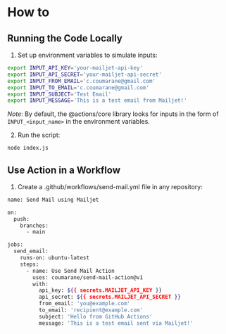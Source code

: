 # How to

## Running the Code Locally

1. Set up environment variables to simulate inputs:

```bash
export INPUT_API_KEY='your-mailjet-api-key'
export INPUT_API_SECRET='your-mailjet-api-secret'
export INPUT_FROM_EMAIL='c.coumarane@gmail.com'
export INPUT_TO_EMAIL='c.coumarane@gmail.com'
export INPUT_SUBJECT='Test Email'
export INPUT_MESSAGE='This is a test email from Mailjet!'
```

*Note*: By default, the @actions/core library looks for inputs in the form of `INPUT_<input_name>` in the environment variables.

2. Run the script:
```bash
node index.js
```

## Use Action in a Workflow

1. Create a .github/workflows/send-mail.yml file in any repository:

```bash
name: Send Mail using Mailjet

on:
  push:
    branches:
      - main

jobs:
  send_email:
    runs-on: ubuntu-latest
    steps:
      - name: Use Send Mail Action
        uses: coumarane/send-mail-action@v1
        with:
          api_key: ${{ secrets.MAILJET_API_KEY }}
          api_secret: ${{ secrets.MAILJET_API_SECRET }}
          from_email: 'you@example.com'
          to_email: 'recipient@example.com'
          subject: 'Hello from GitHub Actions'
          message: 'This is a test email sent via Mailjet!'
```